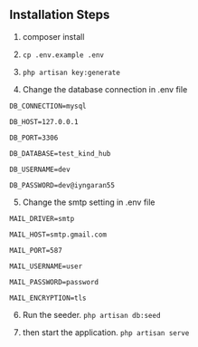 ## Installation Steps

1. composer install
2. `cp .env.example .env`
3. `php artisan key:generate`


4. Change the database connection in .env file

`DB_CONNECTION=mysql`

`DB_HOST=127.0.0.1`

`DB_PORT=3306`

`DB_DATABASE=test_kind_hub`

`DB_USERNAME=dev`

`DB_PASSWORD=dev@iyngaran55`

5. Change the smtp setting in .env file

`MAIL_DRIVER=smtp`

`MAIL_HOST=smtp.gmail.com`

`MAIL_PORT=587`

`MAIL_USERNAME=user`

`MAIL_PASSWORD=password`

`MAIL_ENCRYPTION=tls`

6. Run the seeder. `php artisan db:seed`

7. then start the application. `php artisan serve` 
